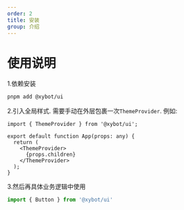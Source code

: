```yaml
---
order: 2
title: 安装
group: 介绍
---
```



# 使用说明

1.依赖安装

```bash
pnpm add @xybot/ui
```

2.引入全局样式. 需要手动在外层包裹一次`ThemeProvider`. 例如:

```tsx | pure
import { ThemeProvider } from '@xybot/ui';

export default function App(props: any) {
  return (
    <ThemeProvider>
      {props.children}
    </ThemeProvider>
  );
}

```

3.然后再具体业务逻辑中使用

```typescript
import { Button } from '@xybot/ui'
```
